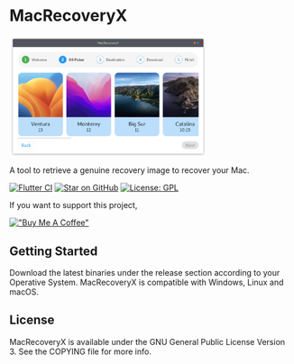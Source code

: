 # MacRecoveryX

<img align="center" src="https://raw.githubusercontent.com/AngeloAvv/MacRecoveryX/master/assets/macrecovery.png" width="350" alt="MacRecoveryX screenshot" border="0">

A tool to retrieve a genuine recovery image to recover your Mac.

[![Flutter CI](https://github.com/AngeloAvv/MacRecoveryX/actions/workflows/main.yml/badge.svg)](https://github.com/AngeloAvv/MacRecoveryX/actions/workflows/main.yml)
[![Star on GitHub](https://img.shields.io/github/stars/AngeloAvv/MacRecoveryX.svg?style=flat&logo=github&colorB=deeppink&label=stars)](https://github.com/AngeloAvv/MacRecoveryX)
[![License: GPL](https://img.shields.io/badge/license-GPL-purple.svg)](https://opensource.org/licenses/GPL-3.0)

If you want to support this project,

[!["Buy Me A Coffee"](https://www.buymeacoffee.com/assets/img/custom_images/orange_img.png)](https://www.buymeacoffee.com/angeloavv)

## Getting Started
Download the latest binaries under the release section according to your Operative System. MacRecoveryX is compatible with Windows, Linux and macOS.

## License
MacRecoveryX is available under the GNU General Public License Version 3. See the COPYING file for more info.